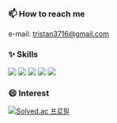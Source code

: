 ### 📫 How to reach me
e-mail: tristan3716@gmail.com

### ✨ Skills
<p>
  <img src="https://img.shields.io/badge/Spring-6DB33F?style=flat-square&logo=Spring Boot&logoColor=white"/>
  <img src="https://img.shields.io/badge/Java-007396?style=flat-square&logo=Java&logoColor=white"/>
  <img src="https://img.shields.io/badge/Vue.js-4FC08D?style=flat-square&logo=Vue.js&logoColor=white"/>
  <img src="https://img.shields.io/badge/MySQL-4479A1?style=flat-square&logo=MySQL&logoColor=white"/>
  <img src="https://img.shields.io/badge/Git-F05032?style=flat-square&logo=Git&logoColor=white"/>
</p>

### 😄 Interest
[![Solved.ac
프로필](http://mazassumnida.wtf/api/mini/generate_badge?boj=tristan3716)](https://solved.ac/tristan3716)

